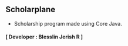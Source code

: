 ## Scholarplane
- Scholarship program made using Core Java.
#### **[ Developer : Blesslin Jerish R ]**
